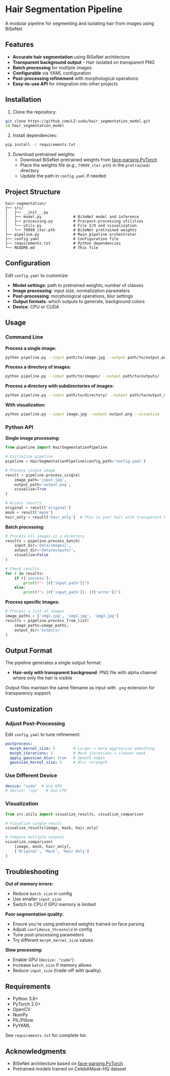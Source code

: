 # Hair Segmentation Pipeline

A modular pipeline for segmenting and isolating hair from images using BiSeNet.

## Features

- **Accurate hair segmentation** using BiSeNet architecture
- **Transparent background output** - Hair isolated on transparent PNG
- **Batch processing** for multiple images
- **Configurable** via YAML configuration
- **Post-processing refinement** with morphological operations
- **Easy-to-use API** for integration into other projects

## Installation

1. Clone the repository:
```bash
git clone https://github.com/LZ-sudo/hair_segmentation_model.git
cd hair_segmentation_model
```

2. Install dependencies:
```bash
pip install -r requirements.txt
```

3. Download pretrained weights:
   - Download BiSeNet pretrained weights from [face-parsing.PyTorch](https://github.com/zllrunning/face-parsing.PyTorch)
   - Place the weights file (e.g., `79999_iter.pth`) in the `pretrained/` directory
   - Update the path in `config.yaml` if needed

## Project Structure

```
hair-segmentation/
├── src/
│   ├── __init__.py
│   ├── model.py              # BiSeNet model and inference
│   ├── processing.py         # Pre/post-processing utilities
│   └── utils.py              # File I/O and visualization
│   └── 79999_iter.pth        # BiSeNet pretrained weights 
├── pipeline.py               # Main pipeline orchestrator
├── config.yaml               # Configuration file
├── requirements.txt          # Python dependencies
└── README.md                 # This file
```

## Configuration

Edit `config.yaml` to customize:

- **Model settings**: path to pretrained weights, number of classes
- **Image processing**: input size, normalization parameters
- **Post-processing**: morphological operations, blur settings
- **Output formats**: which outputs to generate, background colors
- **Device**: CPU or CUDA

## Usage

### Command Line

**Process a single image:**
```bash
python pipeline.py --input path/to/image.jpg --output path/to/output.png
```

**Process a directory of images:**
```bash
python pipeline.py --input path/to/images/ --output path/to/outputs/
```

**Process a directory with subdirectories of images:**
```bash
python pipeline.py --input path/to/directory/ --output path/to/output_directory/
```

**With visualization:**
```bash
python pipeline.py --input image.jpg --output output.png --visualize
```

### Python API

**Single image processing:**
```python
from pipeline import HairSegmentationPipeline

# Initialize pipeline
pipeline = HairSegmentationPipeline(config_path='config.yaml')

# Process single image
result = pipeline.process_single(
    image_path='input.jpg',
    output_path='output.png',
    visualize=True
)

# Access results
original = result['original']
mask = result['mask']
hair_only = result['hair_only']  # This is your hair with transparent background
```

**Batch processing:**
```python
# Process all images in a directory
results = pipeline.process_batch(
    input_dir='data/images/',
    output_dir='data/outputs/',
    visualize=False
)

# Check results
for r in results:
    if r['success']:
        print(f"✓ {r['input_path']}")
    else:
        print(f"✗ {r['input_path']}: {r['error']}")
```

**Process specific images:**
```python
# Process a list of images
image_paths = ['img1.jpg', 'img2.jpg', 'img3.jpg']
results = pipeline.process_from_list(
    image_paths=image_paths,
    output_dir='outputs/'
)
```

## Output Format

The pipeline generates a single output format:

- **Hair-only with transparent background**: PNG file with alpha channel where only the hair is visible

Output files maintain the same filename as input with `.png` extension for transparency support.

## Customization

### Adjust Post-Processing

Edit `config.yaml` to tune refinement:

```yaml
postprocess:
  morph_kernel_size: 5        # Larger = more aggressive smoothing
  morph_iterations: 2         # More iterations = cleaner mask
  apply_gaussian_blur: true   # Smooth edges
  gaussian_kernel_size: 5     # Blur strength
```

### Use Different Device

```yaml
device: "cuda"  # Use GPU
# device: "cpu"   # Use CPU
```

### Visualization

```python
from src.utils import visualize_results, visualize_comparison

# Visualize single result
visualize_results(image, mask, hair_only)

# Compare multiple outputs
visualize_comparison(
    [image, mask, hair_only],
    ['Original', 'Mask', 'Hair Only']
)
```

## Troubleshooting

**Out of memory errors:**
- Reduce `batch_size` in config
- Use smaller `input_size`
- Switch to CPU if GPU memory is limited

**Poor segmentation quality:**
- Ensure you're using pretrained weights trained on face parsing
- Adjust `confidence_threshold` in config
- Tune post-processing parameters
- Try different `morph_kernel_size` values

**Slow processing:**
- Enable GPU (`device: "cuda"`)
- Increase `batch_size` if memory allows
- Reduce `input_size` (trade-off with quality)

## Requirements

- Python 3.8+
- PyTorch 2.0+
- OpenCV
- NumPy
- PIL/Pillow
- PyYAML

See `requirements.txt` for complete list.

## Acknowledgments

- BiSeNet architecture based on [face-parsing.PyTorch](https://github.com/zllrunning/face-parsing.PyTorch)
- Pretrained models trained on CelebAMask-HQ dataset